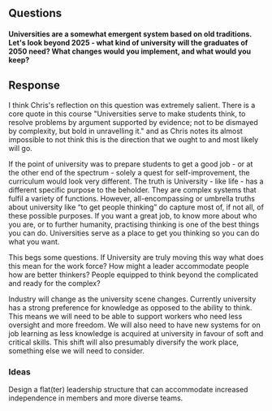 ## Questions

#### Universities are a somewhat emergent system based on old traditions. Let's look beyond 2025 - what kind of university will the graduates of 2050 need? What changes would you implement, and what would you keep?

## Response

I think Chris's reflection on this question was extremely salient. There is a core quote in this course "Universities serve to make students think, to resolve problems by argument supported by evidence; not to be dismayed by complexity, but bold in unravelling it." and as Chris notes its almost impossible to not think this is the direction that we ought to and most likely will go.

If the point of university was to prepare students to get a good job - or at the other end of the spectrum - solely a quest for self-improvement, the curriculum would look very different. The truth is University - like life - has a different specific purpose to the beholder. They are complex systems that fulfil a variety of functions. However, all-encompassing or umbrella truths about university like “to get people thinking” do capture most of, if not all, of these possible purposes. If you want a great job, to know more about who you are, or to further humanity, practising thinking is one of the best things you can do. Universities serve as a place to get you thinking so you can do what you want. 

This begs some questions. If University are truly moving this way what does this mean for the work force? How might a leader accommodate people how are better thinkers? People equipped to think beyond the complicated and ready for the complex? 

Industry will change as the university scene changes. Currently university has a strong preference for knowledge as opposed to the ability to think. This means we will need to be able to support workers who need less oversight and more freedom. We will also need to have new systems for on job learning as less knowledge is acquired at university in favour of soft and critical skills. This shift will also presumably diversify the work place, something else we will need to consider.

### Ideas

Design a flat(ter) leadership structure that can accommodate increased independence in members and more diverse teams.
